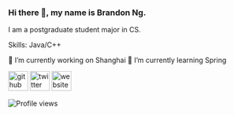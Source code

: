 ### Hi there 👋, my name is Brandon Ng.
I am a postgraduate student major in CS.

Skills: Java/C++

🔭 I’m currently working on Shanghai 🌱 I’m currently learning Spring 

[<img src='https://cdn.jsdelivr.net/npm/simple-icons@3.0.1/icons/github.svg' alt='github' height='40'>](https://github.com/brandon0824)  [<img src='https://cdn.jsdelivr.net/npm/simple-icons@3.0.1/icons/twitter.svg' alt='twitter' height='40'>](https://twitter.com/dreamwinner24)  [<img src='https://cdn.jsdelivr.net/npm/simple-icons@3.0.1/icons/icloud.svg' alt='website' height='40'>](https://brandonng.tech)  

![Profile views](https://gpvc.arturio.dev/brandon0824)  
